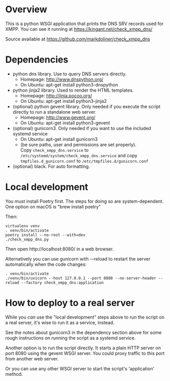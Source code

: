 Overview
========
This is a python WSGI application that prints the DNS SRV records used
for XMPP. You can see it running at https://kingant.net/check_xmpp_dns/

Source available at https://github.com/markdoliner/check_xmpp_dns


Dependencies
============
* python dns library. Use to query DNS servers directly.
  * Homepage: http://www.dnspython.org/
  * On Ubuntu: apt-get install python3-dnspython
* python jinja2 library. Used to render the HTML templates.
  * Homepage: http://jinja.pocoo.org/
  * On Ubuntu: apt-get install python3-jinja2
* (optional) python gevent library. Only needed if you execute the
  script directly to run a standalone web server.
  * Homepage: http://www.gevent.org/
  * On Ubuntu: apt-get install python3-gevent
* (optional) gunicorn3. Only needed if you want to use the included systemd service
  * On Ubuntu: apt-get install gunicorn3
  * (be sure paths, user and permissions are set properly). \
    Copy `check_xmpp_dns.service` to `/etc/systemd/system/check_xmpp_dns.service`
    and copy `tmpfiles.d_gunicorn.conf` to `/etc/tmpfiles.d/gunicorn.conf`
* (optional) black. For auto formatting.


Local development
=================
You must install Poetry first. The steps for doing so are
system-dependent. One option on macOS is "brew install poetry"

Then:
```
virtualenv venv
. venv/bin/activate
poetry install --no-root --with=dev
./check_xmpp_dns.py
```
Then open http://localhost:8080/ in a web browser.

Alternatively you can use gunicorn with --reload to restart the server
automatically when the code changes:
```
. venv/bin/activate
./venv/bin/uvicorn --host 127.0.0.1 --port 8080 --no-server-header --reload --factory check_xmpp_dns:application
```


How to deploy to a real server
==============================
While you _can_ use the "local development" steps above to run the
script on a real server, it's wise to run it as a service, instead.

See the notes about gunicorn3 in the dependency section above for
some rough instructions on running the script as a systemd service.

Another option is to run the script directly. It starts a plain HTTP
server on port 8080 using the gevent WSGI server. You could proxy
traffic to this port from another web server.

Or you can use any other WSGI server to start the script's 'application'
method.
